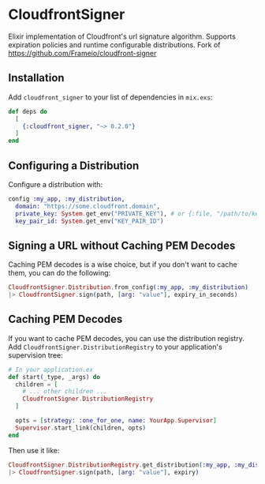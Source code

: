 # CloudfrontSigner

Elixir implementation of Cloudfront's url signature algorithm. Supports expiration policies and
runtime configurable distributions. Fork of https://github.com/Frameio/cloudfront-signer

## Installation

Add `cloudfront_signer` to your list of dependencies in `mix.exs`:

```elixir
def deps do
  [
    {:cloudfront_signer, "~> 0.2.0"}
  ]
end
```

## Configuring a Distribution

Configure a distribution with:

```elixir
config :my_app, :my_distribution,
  domain: "https://some.cloudfront.domain",
  private_key: System.get_env("PRIVATE_KEY"), # or {:file, "/path/to/key"}
  key_pair_id: System.get_env("KEY_PAIR_ID")
```

## Signing a URL without Caching PEM Decodes

Caching PEM decodes is a wise choice, but if you don't want to cache them, you can do the following:

```elixir
CloudfrontSigner.Distribution.from_config(:my_app, :my_distribution)
|> CloudfrontSigner.sign(path, [arg: "value"], expiry_in_seconds)
```

## Caching PEM Decodes

If you want to cache PEM decodes, you can use the distribution registry. 
Add `CloudfrontSigner.DistributionRegistry` to your application's supervision tree:

```elixir
# In your application.ex
def start(_type, _args) do
  children = [
    # ... other children ...
    CloudfrontSigner.DistributionRegistry
  ]

  opts = [strategy: :one_for_one, name: YourApp.Supervisor]
  Supervisor.start_link(children, opts)
end
```

Then use it like:

```elixir
CloudfrontSigner.DistributionRegistry.get_distribution(:my_app, :my_distribution)
|> CloudfrontSigner.sign(path, [arg: "value"], expiry)
```
